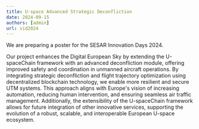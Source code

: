 ```yaml
---
title: U-space Advanced Strategic Deconfliction
date: 2024-09-15
authors: [admin]
url: sid2024
---
```


<!-- U-space Advanced Strategic Deconfliction:  -->

We are preparing a poster for the SESAR Innovation Days 2024.

<!--more-->

Our project enhances the Digital European Sky by extending the U-spaceChain framework with an advanced deconfliction module, offering improved safety and coordination in unmanned aircraft operations. By integrating strategic deconfliction and flight trajectory optimization using decentralized blockchain technology, we enable more resilient and secure UTM systems. This approach aligns with Europe's vision of increasing automation, reducing human intervention, and ensuring seamless air traffic management. Additionally, the extensibility of the U-spaceChain framework allows for future integration of other innovative services, supporting the evolution of a robust, scalable, and interoperable European U-space ecosystem.



<!-- ---
<p align="center" width="100%">
    <img width="100%" src="Airbus_in_workshops.png" alt="Three maps showing the different results from A*, RRT*, and Panel Method">
</p>

--- -->


<!--<iframe width="560" height="315" src="https://www.youtube.com/embed/0MGmwDh7u-I?si=ntc88idkoh9hKQH4" title="YouTube video player" frameborder="0" allow="accelerometer; autoplay; clipboard-write; encrypted-media; gyroscope; picture-in-picture; web-share" allowfullscreen></iframe>-->
